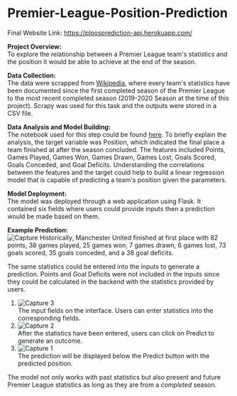 # Premier-League-Position-Prediction
Final Website Link: https://plposprediction-api.herokuapp.com/

**Project Overview:**\
To explore the relationship between a Premier League team's statistics and the position it would be able to achieve at the end of the season.

**Data Collection:**\
The data were scrapped from [Wikipedia](https://en.wikipedia.org/wiki/1992%E2%80%9393_FA_Premier_League), where every team's statistics have been documented since the first completed season of the Premier League to the most recent completed season (2019-2020 Season at the time of this project). Scrapy was used for this task and the outputs were stored in a CSV file.

**Data Analysis and Model Building:**\
The notebook used for this step could be found [here](https://nbviewer.jupyter.org/github/chihaos1/Premier-League-Position-Prediction/blob/main/Premier%20League%20Position%20Prediction.ipynb). To briefly explain the analysis, the target variable was Position, which indicated the final place a team finished at after the season concluded. The features included Points, Games Played, Games Won, Games Drawn, Games Lost, Goals Scored, Goals Conceded, and Goal Deficits. Understanding the correlations between the features and the target could help to build a linear regression model that is capable of predicting a team's position given the parameters. 

**Model Deployment:**\
The model was deployed through a web application using Flask. It contained six fields where users could provide inputs then a prediction would be made based on them.

**Example Prediction:**  
![Capture](https://user-images.githubusercontent.com/73306413/119741326-7a65ff80-be53-11eb-9389-853efb1d903a.PNG)
Historically, Manchester United finished at first place with 82 points, 38 games played, 25 games won, 7 games drawn, 6 games lost, 73 goals scored, 35 goals conceded, and a 38 goal deficits.  

The same statistics could be entered into the inputs to generate a prediction. Points and Goal Deficits were not included in the inputs since they could be calculated in the backend with the statistics provided by users.  

1. ![Capture 3](https://user-images.githubusercontent.com/73306413/119741955-be0d3900-be54-11eb-9aef-02a9ea774c2a.PNG)\
The input fields on the interface. Users can enter statistics into the corresponding fields. 
2. ![Capture 2](https://user-images.githubusercontent.com/73306413/119741986-ce251880-be54-11eb-96f2-d2c1885a72a6.PNG)\
After the statistics have been entered, users can click on Predict to generate an outcome. 
3. ![Capture 1](https://user-images.githubusercontent.com/73306413/119741988-cfeedc00-be54-11eb-8198-509c1c13b805.PNG)\
The prediction will be displayed below the Predict button with the predicted position. 

The model not only works with past statistics but also present and future Premier League statistics as long as they are from a _completed_ season. 
